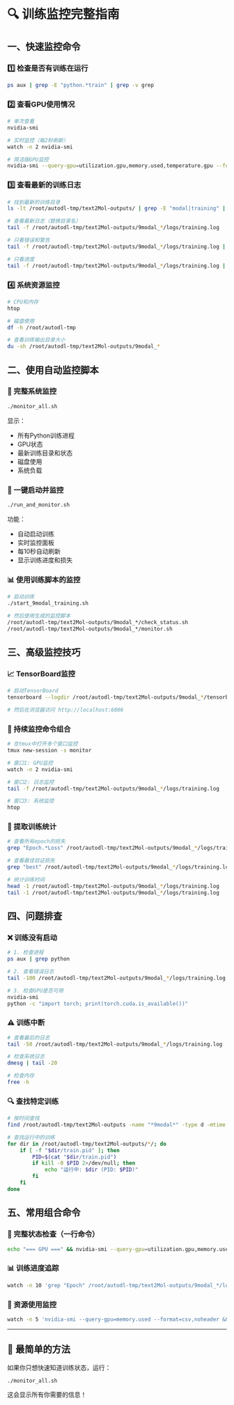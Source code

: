 # 🔍 训练监控完整指南

## 一、快速监控命令

### 1️⃣ 检查是否有训练在运行
```bash
ps aux | grep -E "python.*train" | grep -v grep
```

### 2️⃣ 查看GPU使用情况
```bash
# 单次查看
nvidia-smi

# 实时监控（每2秒刷新）
watch -n 2 nvidia-smi

# 简洁版GPU监控
nvidia-smi --query-gpu=utilization.gpu,memory.used,temperature.gpu --format=csv,noheader,nounits
```

### 3️⃣ 查看最新的训练日志
```bash
# 找到最新的训练目录
ls -lt /root/autodl-tmp/text2Mol-outputs/ | grep -E "modal|training" | head -1

# 查看最新日志（替换目录名）
tail -f /root/autodl-tmp/text2Mol-outputs/9modal_*/logs/training.log

# 只看错误和警告
tail -f /root/autodl-tmp/text2Mol-outputs/9modal_*/logs/training.log | grep -E "ERROR|WARNING"

# 只看进度
tail -f /root/autodl-tmp/text2Mol-outputs/9modal_*/logs/training.log | grep -E "Epoch|Loss"
```

### 4️⃣ 系统资源监控
```bash
# CPU和内存
htop

# 磁盘使用
df -h /root/autodl-tmp

# 查看训练输出目录大小
du -sh /root/autodl-tmp/text2Mol-outputs/9modal_*
```

## 二、使用自动监控脚本

### 🔧 完整系统监控
```bash
./monitor_all.sh
```
显示：
- 所有Python训练进程
- GPU状态
- 最新训练目录和状态
- 磁盘使用
- 系统负载

### 🚀 一键启动并监控
```bash
./run_and_monitor.sh
```
功能：
- 自动启动训练
- 实时监控面板
- 每10秒自动刷新
- 显示训练进度和损失

### 📊 使用训练脚本的监控
```bash
# 启动训练
./start_9modal_training.sh

# 然后使用生成的监控脚本
/root/autodl-tmp/text2Mol-outputs/9modal_*/check_status.sh
/root/autodl-tmp/text2Mol-outputs/9modal_*/monitor.sh
```

## 三、高级监控技巧

### 📈 TensorBoard监控
```bash
# 启动TensorBoard
tensorboard --logdir /root/autodl-tmp/text2Mol-outputs/9modal_*/tensorboard --port 6006

# 然后在浏览器访问 http://localhost:6006
```

### 🔄 持续监控命令组合
```bash
# 在tmux中打开多个窗口监控
tmux new-session -s monitor

# 窗口1: GPU监控
watch -n 2 nvidia-smi

# 窗口2: 日志监控
tail -f /root/autodl-tmp/text2Mol-outputs/9modal_*/logs/training.log

# 窗口3: 系统监控
htop
```

### 📝 提取训练统计
```bash
# 查看所有epoch的损失
grep "Epoch.*Loss" /root/autodl-tmp/text2Mol-outputs/9modal_*/logs/training.log

# 查看最佳验证损失
grep "best" /root/autodl-tmp/text2Mol-outputs/9modal_*/logs/training.log

# 统计训练时间
head -1 /root/autodl-tmp/text2Mol-outputs/9modal_*/logs/training.log
tail -1 /root/autodl-tmp/text2Mol-outputs/9modal_*/logs/training.log
```

## 四、问题排查

### ❌ 训练没有启动
```bash
# 1. 检查进程
ps aux | grep python

# 2. 查看错误日志
tail -100 /root/autodl-tmp/text2Mol-outputs/9modal_*/logs/training.log | grep -E "ERROR|Error|Traceback"

# 3. 检查GPU是否可用
nvidia-smi
python -c "import torch; print(torch.cuda.is_available())"
```

### ⚠️ 训练中断
```bash
# 查看最后的日志
tail -50 /root/autodl-tmp/text2Mol-outputs/9modal_*/logs/training.log

# 检查系统日志
dmesg | tail -20

# 检查内存
free -h
```

### 🔍 查找特定训练
```bash
# 按时间查找
find /root/autodl-tmp/text2Mol-outputs -name "*9modal*" -type d -mtime -1

# 查找运行中的训练
for dir in /root/autodl-tmp/text2Mol-outputs/*/; do
    if [ -f "$dir/train.pid" ]; then
        PID=$(cat "$dir/train.pid")
        if kill -0 $PID 2>/dev/null; then
            echo "运行中: $dir (PID: $PID)"
        fi
    fi
done
```

## 五、常用组合命令

### 🎯 完整状态检查（一行命令）
```bash
echo "=== GPU ===" && nvidia-smi --query-gpu=utilization.gpu,memory.used --format=csv,noheader && echo "=== 进程 ===" && ps aux | grep "train.*py" | grep -v grep && echo "=== 最新日志 ===" && tail -3 /root/autodl-tmp/text2Mol-outputs/9modal_*/logs/training.log 2>/dev/null
```

### 📊 训练进度追踪
```bash
watch -n 10 'grep "Epoch" /root/autodl-tmp/text2Mol-outputs/9modal_*/logs/training.log | tail -1'
```

### 💾 资源使用监控
```bash
watch -n 5 'nvidia-smi --query-gpu=memory.used --format=csv,noheader && df -h /root/autodl-tmp | tail -1'
```

---

## 🚀 最简单的方法

如果你只想快速知道训练状态，运行：

```bash
./monitor_all.sh
```

这会显示所有你需要的信息！